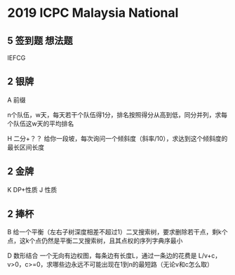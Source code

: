 # 2019 ICPC Malaysia National

## 5 签到题 想法题 

IEFCG


## 2 银牌

A 前缀

n个队伍，w天，每天若干个队伍得1分，排名按照得分从高到低，同分并列，求每个队伍这w天的平均排名

H 二分+？？
给你一段坡，每次询问一个倾斜度（斜率/10），求达到这个倾斜度的最长区间长度
## 2 金牌
K DP+性质
J 性质

## 2 捧杯

B 
给一个平衡（左右子树深度相差不超过1）二叉搜索树，要求删除若干点，剩k个点，这k个点仍然是平衡二叉搜索树，且其点权的序列字典序最小

D 数形结合
一个无向有边权图，每条边有长度L，通过一条边的花费是 L/v+c，v>0，c>=0，求哪些边永远不可能出现在1到n的最短路（无论v和c怎么取）

